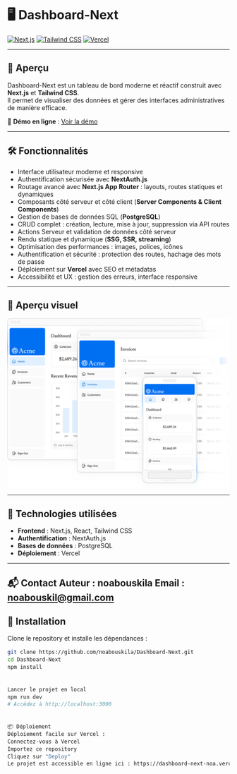 # 🖥️ Dashboard-Next

[![Next.js](https://img.shields.io/badge/Next.js-000000?style=for-the-badge&logo=next.js&logoColor=white)](https://nextjs.org/) 
[![Tailwind CSS](https://img.shields.io/badge/Tailwind_CSS-38B2AC?style=for-the-badge&logo=tailwind-css&logoColor=white)](https://tailwindcss.com/) 
[![Vercel](https://img.shields.io/badge/Deployed%20on-Vercel-000000?style=for-the-badge&logo=vercel&logoColor=white)](https://vercel.com/)

---

## 🚀 Aperçu

Dashboard-Next est un tableau de bord moderne et réactif construit avec **Next.js** et **Tailwind CSS**.  
Il permet de visualiser des données et gérer des interfaces administratives de manière efficace.

🔗 **Démo en ligne** : [Voir la démo](https://dashboard-next-noa.vercel.app)

---

## 🛠️ Fonctionnalités

- Interface utilisateur moderne et responsive  
- Authentification sécurisée avec **NextAuth.js**  
- Routage avancé avec **Next.js App Router** : layouts, routes statiques et dynamiques  
- Composants côté serveur et côté client (**Server Components & Client Components**)  
- Gestion de bases de données SQL (**PostgreSQL**)  
- CRUD complet : création, lecture, mise à jour, suppression via API routes  
- Actions Serveur et validation de données côté serveur  
- Rendu statique et dynamique (**SSG, SSR, streaming**)  
- Optimisation des performances : images, polices, icônes  
- Authentification et sécurité : protection des routes, hachage des mots de passe  
- Déploiement sur **Vercel** avec SEO et métadatas  
- Accessibilité et UX : gestion des erreurs, interface responsive

---

## 📸 Aperçu visuel

![Capture 1](./public/hero-desktop.png)  

---

## 📄 Technologies utilisées

- **Frontend** : Next.js, React, Tailwind CSS  
- **Authentification** : NextAuth.js  
- **Bases de données** : PostgreSQL  
- **Déploiement** : Vercel

---

📬 Contact
Auteur : noabouskila
Email : noabouskil@gmail.com
---

## 🧪 Installation

Clone le repository et installe les dépendances :

```bash
git clone https://github.com/noabouskila/Dashboard-Next.git
cd Dashboard-Next
npm install


Lancer le projet en local
npm run dev
# Accédez à http://localhost:3000


📦 Déploiement
Déploiement facile sur Vercel :
Connectez-vous à Vercel
Importez ce repository
Cliquez sur "Deploy"
Le projet est accessible en ligne ici : https://dashboard-next-noa.vercel.app

